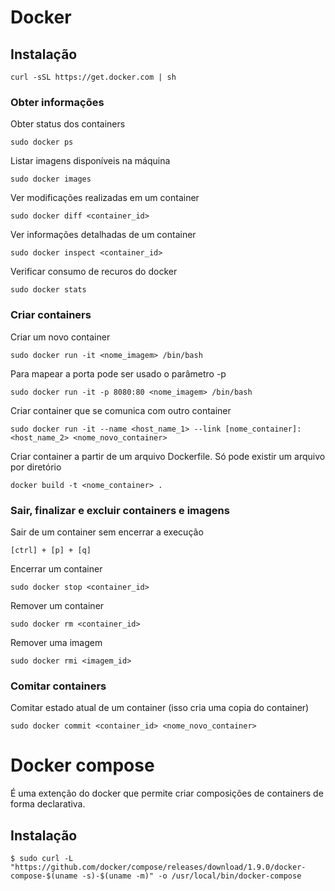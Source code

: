 # Docker

## Instalação

```shell
curl -sSL https://get.docker.com | sh
```
### Obter informações

Obter status dos containers
```shell
sudo docker ps
```

Listar imagens disponíveis na máquina
```shell
sudo docker images
```

Ver modificações realizadas em um container
```shell
sudo docker diff <container_id>
```

Ver informações detalhadas de um container
```shell
sudo docker inspect <container_id>
```

Verificar consumo de recuros do docker
```shell
sudo docker stats
```

### Criar containers

Criar um novo container
```shell
sudo docker run -it <nome_imagem> /bin/bash
```

Para mapear a porta pode ser usado o parâmetro -p
```shell
sudo docker run -it -p 8080:80 <nome_imagem> /bin/bash
```

Criar container que se comunica com outro container
```shell
sudo docker run -it --name <host_name_1> --link [nome_container]:<host_name_2> <nome_novo_container>
```

Criar container a partir de um arquivo Dockerfile. Só pode existir um arquivo por diretório
```shell
docker build -t <nome_container> .
```

### Sair, finalizar e excluir containers e imagens

Sair de um container sem encerrar a execução
```shell
[ctrl] + [p] + [q]
```

Encerrar um container
```shell
sudo docker stop <container_id>
```

Remover um container
```shell
sudo docker rm <container_id>
```

Remover uma imagem
```shell
sudo docker rmi <imagem_id>
```

### Comitar containers

Comitar estado atual de um container (isso cria uma copia do container)
```shell
sudo docker commit <container_id> <nome_novo_container>
```

# Docker compose
É uma extenção do docker que permite criar composições de containers de forma declarativa.

## Instalação

```
$ sudo curl -L "https://github.com/docker/compose/releases/download/1.9.0/docker-compose-$(uname -s)-$(uname -m)" -o /usr/local/bin/docker-compose
```
